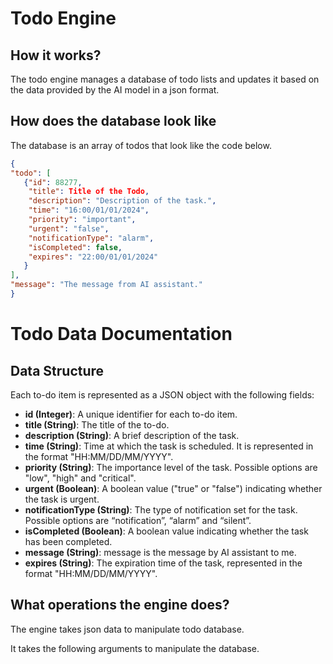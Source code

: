 # Todo Engine

## How it works?

The todo engine manages a database of todo lists and updates it based on the data provided by the AI model in a json format.

## How does the database look like

The database is an array of todos that look like the code below.

```json
{
"todo": [
   {"id": 88277,
    "title": Title of the Todo,
    "description": "Description of the task.",
    "time": "16:00/01/01/2024",
    "priority": "important",
    "urgent": "false",
    "notificationType": "alarm",
    "isCompleted": false,
    "expires": "22:00/01/01/2024"
   }
],
"message": "The message from AI assistant."
}
```

# Todo Data Documentation

## Data Structure

Each to-do item is represented as a JSON object with the following fields:

- **id (Integer)**: A unique identifier for each to-do item.
- **title (String)**: The title of the to-do.
- **description (String)**: A brief description of the task.
- **time (String)**: Time at which the task is scheduled. It is represented in the format "HH:MM/DD/MM/YYYY".
- **priority (String)**: The importance level of the task. Possible options are "low", "high" and "critical".
- **urgent (Boolean)**: A boolean value ("true" or "false") indicating whether the task is urgent.
- **notificationType (String)**: The type of notification set for the task. Possible options are “notification”, “alarm” and “silent”.
- **isCompleted (Boolean)**: A boolean value indicating whether the task has been completed.
- **message (String)**: message is the message by AI assistant to me.  
- **expires (String)**: The expiration time of the task, represented in the format "HH:MM/DD/MM/YYYY".

## What operations the engine does?

The engine takes json data to manipulate todo database. 

It takes the following arguments to manipulate the database.